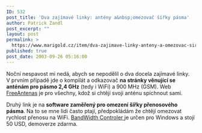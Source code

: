 ```yaml
---
ID: 532
post_title: 'Dva zajímavé linky: antény a&nbsp;omezovač šířky pásma'
author: Patrick Zandl
post_excerpt: ""
layout: post
permalink: >
  https://www.marigold.cz/item/dva-zajimave-linky-anteny-a-omezovac-sirky-pasma
published: true
post_date: 2003-09-26 05:16:00
---
```

<P>Noční nespavost mi nedá, abych se nepodělil o dva docela zajímavé linky.&#160; V prvním případě jde o kompilát a odkazovač <STRONG>na stránky věnující se anténám pro pásmo 2,4 GHz</STRONG> (tedy i WiFi) a 900 MHz (GSM). Web <A href="http://www.freeantennas.com/" target=_blank>FreeAntenas</A> je pro všechny, kdož si chtějí svoji anténu spíchnout sami. </P>
<P>Druhý link je na <STRONG>software zaměřený pro omezení šířky přenosového pásma</STRONG>. Na to se mne lidi často ptají, předpokládám že chtějí omezovat rychlost přenosu na WiFi. <A href="http://bandwidthcontroller.com/" target=_blank>BandWidth Controler </A>je určen pro Windows a stojí 50 USD, demoverze zdarma. </P>